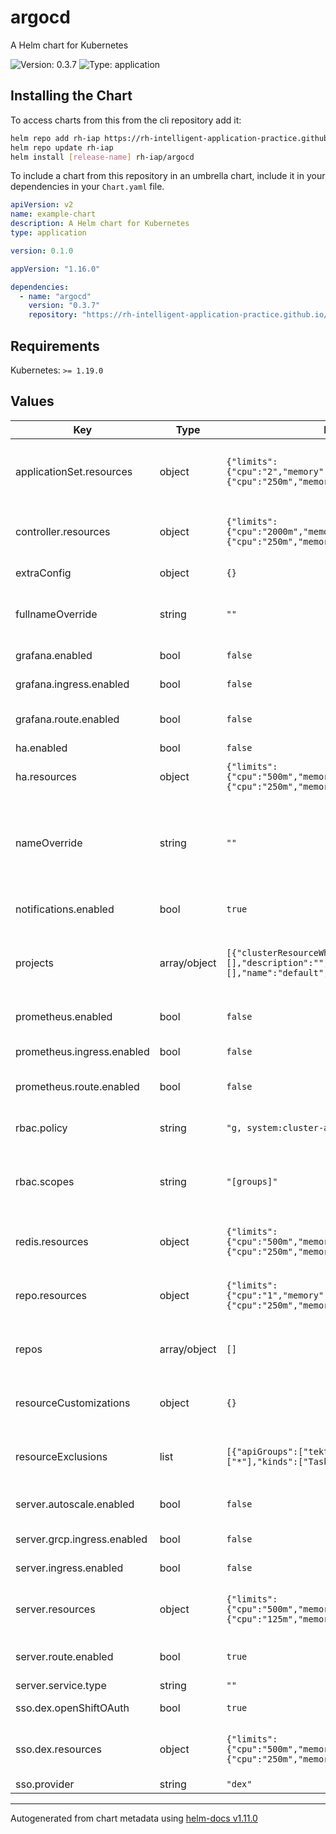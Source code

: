 # argocd

A Helm chart for Kubernetes

![Version: 0.3.7](https://img.shields.io/badge/Version-0.3.7-informational?style=flat-square) ![Type: application](https://img.shields.io/badge/Type-application-informational?style=flat-square)

## Installing the Chart

To access charts from this from the cli repository add it:

```sh
helm repo add rh-iap https://rh-intelligent-application-practice.github.io/helm-charts/
helm repo update rh-iap
helm install [release-name] rh-iap/argocd
```

To include a chart from this repository in an umbrella chart, include it in your dependencies in your `Chart.yaml` file.

```yaml
apiVersion: v2
name: example-chart
description: A Helm chart for Kubernetes
type: application

version: 0.1.0

appVersion: "1.16.0"

dependencies:
  - name: "argocd"
    version: "0.3.7"
    repository: "https://rh-intelligent-application-practice.github.io/helm-charts/"
```

## Requirements

Kubernetes: `>= 1.19.0`

## Values

| Key | Type | Default | Description |
|-----|------|---------|-------------|
| applicationSet.resources | object | `{"limits":{"cpu":"2","memory":"1Gi"},"requests":{"cpu":"250m","memory":"512Mi"}}` | Resource requests and limits for the applicationSet pod |
| controller.resources | object | `{"limits":{"cpu":"2000m","memory":"2048Mi"},"requests":{"cpu":"250m","memory":"1024Mi"}}` | Resource requests and limits for the controller pod |
| extraConfig | object | `{}` | Extra config options |
| fullnameOverride | string | `""` | String to fully override fullname template |
| grafana.enabled | bool | `false` | Enable grafana instance |
| grafana.ingress.enabled | bool | `false` | Enable access via ingress |
| grafana.route.enabled | bool | `false` | Enable access via OpenShift route |
| ha.enabled | bool | `false` |  |
| ha.resources | object | `{"limits":{"cpu":"500m","memory":"256Mi"},"requests":{"cpu":"250m","memory":"128Mi"}}` | Resource requests and limits |
| nameOverride | string | `""` | String to partially override fullname template (will maintain the release name) |
| notifications.enabled | bool | `true` | Enable notifications plugin |
| projects | array/object | `[{"clusterResourceWhitelist":[],"description":"","destinations":[],"name":"default","sourceRepos":[]}]` | An array of projects objects to be configured within ArgoCD |
| prometheus.enabled | bool | `false` | Enable prometheus instance |
| prometheus.ingress.enabled | bool | `false` | Enable access via ingress |
| prometheus.route.enabled | bool | `false` | Enable access via OpenShift route |
| rbac.policy | string | `"g, system:cluster-admins, role:admin"` | RBAC mapping for roles within ArgoCD |
| rbac.scopes | string | `"[groups]"` | RBAC objects that can be utilized within the policy mapping |
| redis.resources | object | `{"limits":{"cpu":"500m","memory":"256Mi"},"requests":{"cpu":"250m","memory":"128Mi"}}` | Resource requests and limits for the redis pods |
| repo.resources | object | `{"limits":{"cpu":"1","memory":"1Gi"},"requests":{"cpu":"250m","memory":"256Mi"}}` | Resource requests and limits for the repo pod |
| repos | array/object | `[]` | An array of repos objects to be configured within ArgoCD |
| resourceCustomizations | object | `{}` | Resource customizations for ArgoCD instance |
| resourceExclusions | list | `[{"apiGroups":["tekton.dev"],"clusters":["*"],"kinds":["TaskRun","PipelineRun"]}]` | Resource exclusion list for ArgoCD instance |
| server.autoscale.enabled | bool | `false` | Enable autoscaling for server pod |
| server.grcp.ingress.enabled | bool | `false` | Enable grcp ingress option |
| server.ingress.enabled | bool | `false` | Enable access via ingress |
| server.resources | object | `{"limits":{"cpu":"500m","memory":"256Mi"},"requests":{"cpu":"125m","memory":"128Mi"}}` | Resource requests and limits for the server pod |
| server.route.enabled | bool | `true` | Enable access via OpenShift route |
| server.service.type | string | `""` |  |
| sso.dex.openShiftOAuth | bool | `true` | Enable login via OpenShiftOAuth |
| sso.dex.resources | object | `{"limits":{"cpu":"500m","memory":"256Mi"},"requests":{"cpu":"250m","memory":"128Mi"}}` | Resource requests and limits for the dex pod |
| sso.provider | string | `"dex"` | SSO provider |

----------------------------------------------
Autogenerated from chart metadata using [helm-docs v1.11.0](https://github.com/norwoodj/helm-docs/releases/v1.11.0)
